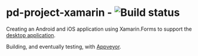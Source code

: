 # pd-project-xamarin - ![Build status](https://ci.appveyor.com/api/projects/status/gyx4070e1qxhd1lm?svg=true)

Creating an Android and iOS application using Xamarin.Forms to support the [desktop application](https://github.com/j-h-m/Plant-Digitization-Project).

Building, and eventually testing, with [Appveyor](https://ci.appveyor.com).

